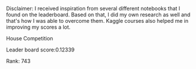 Disclaimer: I received inspiration from several different notebooks that I found on the leaderboard. Based on that, I did my own research as well and that's how I was able to overcome them. Kaggle courses also helped me in improving my scores a lot.

House Competition

Leader board score:0.12339

Rank: 743
